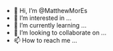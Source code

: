 - 👋 Hi, I’m @MatthewMorEs
- 👀 I’m interested in ...
- 🌱 I’m currently learning ...
- 💞️ I’m looking to collaborate on ...
- 📫 How to reach me ...

<!---
MatthewMorEs/MatthewMorEs is a ✨ special ✨ repository because its `README.md` (this file) appears on your GitHub profile.
You can click the Preview link to take a look at your changes.
--->
